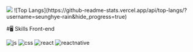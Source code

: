 <img src="https://capsule-render.vercel.app/api?type=soft&color=fae689ff&height=높이&section=header&text=Seunghye%20Yang&fontSize=20&section=header&fontColor=ffffff" />
![Top Langs](https://github-readme-stats.vercel.app/api/top-langs/?username=seunghye-rain&hide_progress=true)


#🖥️ Skills
Front-end

![js](https://img.shields.io/badge/JavaScript-F7DF1E?style=for-the-badge&logo=JavaScript&logoColor=white)
![css](https://img.shields.io/badge/CSS-239120?&style=for-the-badge&logo=css3&logoColor=white)
![react](https://img.shields.io/badge/React-20232A?style=for-the-badge&logo=react&logoColor=61DAFB)
![reactnative](https://img.shields.io/badge/React_Native-20232A?style=for-the-badge&logo=react&logoColor=61DAFB)

